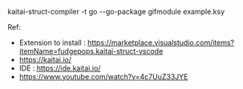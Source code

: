 

kaitai-struct-compiler -t go --go-package gifmodule example.ksy

Ref: 
- Extension to install : https://marketplace.visualstudio.com/items?itemName=fudgepops.kaitai-struct-vscode
- https://kaitai.io/
- IDE : https://ide.kaitai.io/
- https://www.youtube.com/watch?v=4c7UuZ33JYE
